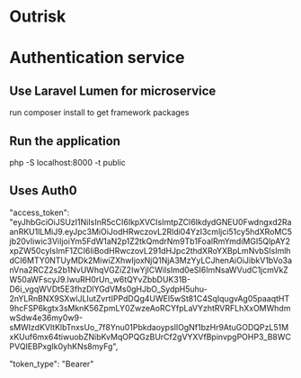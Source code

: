 # Outrisk

# Authentication service
## Use Laravel Lumen for microservice

run composer install to get framework packages
## Run the application
 php -S localhost:8000 -t public

 
 

## Uses Auth0
  "access_token":
   "eyJhbGciOiJSUzI1NiIsInR5cCI6IkpXVCIsImtpZCI6IkdydGNEU0Fwdngxd2RaanRKU1lLMiJ9.eyJpc3MiOiJodHRwczovL2Rldi04YzI3cmljci51cy5hdXRoMC5jb20vIiwic3ViIjoiYm5FdW1aN2p1Z2tkQmdrNm9Tb1FoalRmYmdiMGI5QlpAY2xpZW50cyIsImF1ZCI6IiBodHRwczovL291dHJpc2thdXRoYXBpLmNvbSIsImlhdCI6MTY0NTUyMDk2MiwiZXhwIjoxNjQ1NjA3MzYyLCJhenAiOiJibkV1bVo3anVna2RCZ2s2b1NvUWhqVGZiZ2IwYjlCWiIsImd0eSI6ImNsaWVudC1jcmVkZW50aWFscyJ9.lwuRH0rUn_w6tQYvZbbDUK31B-D6i_vgqWVDt5E3fhzDlYGdVMs0gHJbO_SydpH5uhu-2nYLRnBNX9SXwlJLIutZvrtIPPdDQg4UWEl5wSt81C4SqIqugvAg05paaqtHT9hcFSP6kgtx3sMknK56ZpmLY0ZwzeAoRCYfpLaVYzhtRVRFLhXxOMWhdmwSdw4e36my0w9-sMWIzdKVltKlbTnxsUo_7f8Ynu01PbkdaoypsIlOgNf1bzHr9AtuGODQPzL51MxKUuf6mx64tiwuobZNibKvMqOPQGzBUrCf2gVYXVfBpinvpgPOHP3_B8WCPVQIEBPxgIk0yhKNs8myFg",
 
  "token_type": "Bearer"
  
  
